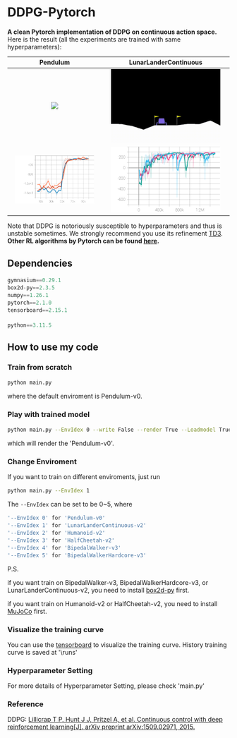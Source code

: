 # DDPG-Pytorch
**A clean Pytorch implementation of DDPG on continuous action space.** Here is the result (all the experiments are trained with same hyperparameters):  

Pendulum| LunarLanderContinuous
:-----------------------:|:-----------------------:|
<img src="https://github.com/XinJingHao/DQN-DDQN-Pytorch/blob/main/IMGs/Render_CVP1.gif" width="90%" height="auto">  | <img src="https://github.com/XinJingHao/DQN-DDQN-Pytorch/blob/main/IMGs/Render%20of%20DDQN.gif" width="90%" height="auto">
<img src="https://github.com/XinJingHao/DDPG-Pytorch/blob/main/IMGs/ddpg_pv0.svg" width="90%" height="auto">| <img src="https://github.com/XinJingHao/DDPG-Pytorch/blob/main/IMGs/ddpg_lld.svg" width="90%" height="auto">

Note that DDPG is notoriously susceptible to hyperparameters and thus is unstable sometimes. We strongly recommend you use its refinement [TD3](https://github.com/XinJingHao/TD3-Pytorch).
**Other RL algorithms by Pytorch can be found [here](https://github.com/XinJingHao/RL-Algorithms-by-Pytorch).**

## Dependencies
```python
gymnasium==0.29.1  
box2d-py==2.3.5 
numpy==1.26.1
pytorch==2.1.0
tensorboard==2.15.1

python==3.11.5
```

## How to use my code
### Train from scratch
```bash
python main.py
```
where the default enviroment is Pendulum-v0.  

### Play with trained model
```bash
python main.py --EnvIdex 0 --write False --render True --Loadmodel True --ModelIdex 100
```
which will render the 'Pendulum-v0'.

### Change Enviroment
If you want to train on different enviroments, just run 
```bash
python main.py --EnvIdex 1
```
The ```--EnvIdex``` can be set to be 0~5, where
```bash
'--EnvIdex 0' for 'Pendulum-v0'  
'--EnvIdex 1' for 'LunarLanderContinuous-v2'  
'--EnvIdex 2' for 'Humanoid-v2'  
'--EnvIdex 3' for 'HalfCheetah-v2'  
'--EnvIdex 4' for 'BipedalWalker-v3'  
'--EnvIdex 5' for 'BipedalWalkerHardcore-v3' 
```

P.S. 

if you want train on BipedalWalker-v3, BipedalWalkerHardcore-v3, or LunarLanderContinuous-v2, you need to install [box2d-py](https://gymnasium.farama.org/environments/box2d/) first.

if you want train on Humanoid-v2 or HalfCheetah-v2, you need to install [MuJoCo](https://gymnasium.farama.org/environments/mujoco/) first.

### Visualize the training curve
You can use the [tensorboard](https://pytorch.org/docs/stable/tensorboard.html) to visualize the training curve. History training curve is saved at '\runs'

### Hyperparameter Setting
For more details of Hyperparameter Setting, please check 'main.py'

### Reference
DDPG: [Lillicrap T P, Hunt J J, Pritzel A, et al. Continuous control with deep reinforcement learning[J]. arXiv preprint arXiv:1509.02971, 2015.](https://arxiv.org/abs/1509.02971)
